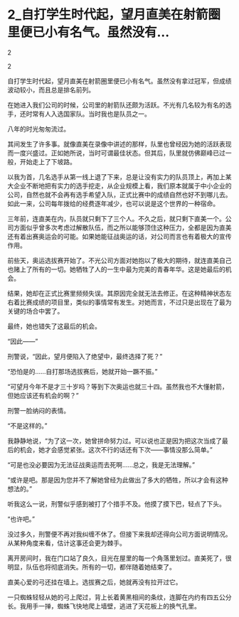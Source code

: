 # 2_自打学生时代起，望月直美在射箭圈里便已小有名气。虽然没有...

2

2

自打学生时代起，望月直美在射箭圈里便已小有名气。虽然没有拿过冠军，但成绩波动较小，而且总是排名前列。

在她进入我们公司的时候，公司里的射箭队还颇为活跃。不光有几名较为有名的选手，还时常有人入选国家队。当时我也是队员之一。

八年的时光匆匆流过。

其间发生了许多事。就像直美在录像中讲述的那样，队里也曾经因为她的活跃表现而一度兴盛过。正如她所说，当时可谓最佳状态。但其后，队里就仿佛巅峰已过一般，开始走上了下坡路。

以我为首，几名选手从第一线上退了下来，总是让没有实力的队员顶上，再加上某大企业不断地把有实力的选手挖走，从企业规模上看，我们原本就属于中小企业的公司，自然也就不会再有选手希望入队，正式比赛中的成绩自然也好不到哪儿去。如此一来，公司每年拨给的经费逐年减少，也可以说是这个世界的一种宿命。

三年前，连直美在内，队员就只剩下了三个人。不久之后，就只剩下直美一个。公司方面似乎曾多次考虑过解散队伍，而之所以能够顶住这种压力，全都是因为直美还有着出赛奥运会的可能。如果她能征战奥运的话，对公司而言也有着极大的宣传作用。

前些天，奥运选拔赛开始了。不光公司方面对她抱以了极大的期待，就连直美自己也赌上了所有的一切。她牺牲了人的一生中最为完美的青春年华。这是她最后的机会。

结果，她却在正式比赛里频频失误。其原因完全就无法去修正。在这种精神状态左右着比赛成绩的项目里，类似的事情常有发生。对她而言，不过只是出现在了最为关键的场合中罢了。

最终，她也错失了这最后的机会。

“因此——”

刑警说，“因此，望月便陷入了绝望中，最终选择了死？”

“恐怕是的……自打那场选拔赛后，她就开始一蹶不振。”

“可望月今年不是才三十岁吗？等到下次奥运也就三十四。虽然我也不大懂射箭，但她应该还有机会的啊？”

刑警一脸纳闷的表情。

“不是这样的。”

我静静地说，“为了这一次，她曾拼命努力过。可以说也正是因为把这次当成了最后的机会，她才会感觉紧张。这次不行的话还有下次——事情没那么简单。”

“可是也没必要因为无法征战奥运而去死啊……总之，我是无法理解。”

“或许是吧。那是因为您并不了解她曾经为此做出了多大的牺牲，所以才会有这种想法的。”

听我这么一说，刑警似乎感到被打了个措手不及。他摸了摸下巴，轻点了下头。

“也许吧。”

没过多久，刑警便不再对我纠缠不休了。但接下来我却还得向公司方面说明情况。从某种角度来看，估计这事还会更为棘手。

离开房间时，我在门口站了良久，目光在屋里的每一个角落里划过。直美死了，很明显，队伍也将彻底消失。所有的一切，都伴随着她结束了。

直美心爱的弓还挂在墙上。选拔赛之后，她就再没有拉开过它。

一只蜘蛛轻轻从她的弓上爬过，背上长着黄黑相间的条纹，连脚在内约有四五公分长。我用手一掸，蜘蛛飞快地爬上墙壁，逃进了天花板上的换气孔里。
